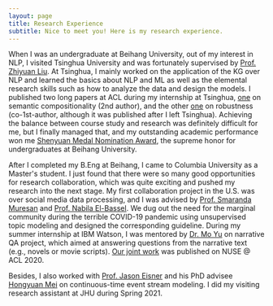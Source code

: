 ```yaml
---
layout: page
title: Research Experience
subtitle: Nice to meet you! Here is my research experience.
---
```




<!-- ### Research Experience -->

When I was an undergraduate at Beihang University, out of my interest in NLP, I visited Tsinghua University and was fortunately supervised by [Prof. Zhiyuan Liu](http://nlp.csai.tsinghua.edu.cn/~lzy/). At Tsinghua, I mainly worked on the application of the KG over NLP and learned the basics about NLP and ML as well as the elemental research skills such as how to analyze the data and design the models. I published two long papers at ACL during my internship at Tsinghua, [one](https://www.aclweb.org/anthology/P19-1571/) on semantic compositionality (2nd author), and the other [one](https://www.aclweb.org/anthology/2020.acl-main.540/) on robustness (co-1st-author, although it was published after I left Tsinghua). Achieving the balance between course study and research was definitely difficult for me, but I finally managed that, and my outstanding academic performance won me [Shenyuan Medal Nomination Award](https://news.buaa.edu.cn/info/1010/47086.htm), the supreme honor for undergraduates at Beihang University.

After I completed my B.Eng at Beihang, I came to Columbia University as a Master's student. I just found that there were so many good opportunities for research collaboration, which was quite exciting and pushed my research into the next stage. My first collaboration project in the U.S. was over social media data processing, and I was advised by [Prof. Smaranda Muresan](http://www.cs.columbia.edu/~smara/) and [Prof. Nabila El-Bassel](https://socialwork.columbia.edu/faculty-research/faculty/full-time/nabila-el-bassel/). We dug out the need for the marginal community during the terrible COVID-19 pandemic using unsupervised topic modeling and designed the corresponding guideline. During my summer internship at IBM Watson, I was mentored by [Dr. Mo Yu](https://sites.google.com/site/moyunlp/) on narrative QA project, which aimed at answering questions from the narrative text (e.g., novels or movie scripts). [Our joint work](https://arxiv.org/abs/2007.09878) was published on NUSE @ ACL 2020. 

Besides, I also worked with [Prof. Jason Eisner](https://www.cs.jhu.edu/~jason/) and his PhD advisee [Hongyuan Mei](https://www.cs.jhu.edu/~hmei/) on continuous-time event stream modeling. I did my visiting research assistant at JHU during Spring 2021. 


<!-- To be honest, I'm having some trouble remembering right now, so why don't you just watch [my movie](https://en.wikipedia.org/wiki/The_Princess_Bride_%28film%29) and it will answer **all** your questions. -->

